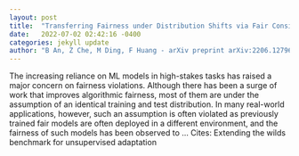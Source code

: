 ```yaml
---
layout: post
title:  "Transferring Fairness under Distribution Shifts via Fair Consistency Regularization"
date:   2022-07-02 02:42:16 -0400
categories: jekyll update
author: "B An, Z Che, M Ding, F Huang - arXiv preprint arXiv:2206.12796, 2022"
---
```

The increasing reliance on ML models in high-stakes tasks has raised a major concern on fairness violations. Although there has been a surge of work that improves algorithmic fairness, most of them are under the assumption of an identical training and test distribution. In many real-world applications, however, such an assumption is often violated as previously trained fair models are often deployed in a different environment, and the fairness of such models has been observed to …
Cites: ‪Extending the wilds benchmark for unsupervised adaptation‬  